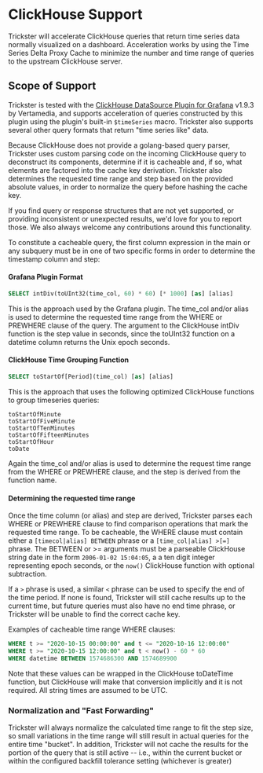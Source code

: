 # ClickHouse Support

Trickster will accelerate ClickHouse queries that return time series data normally visualized on a dashboard. Acceleration works by using the Time Series Delta Proxy Cache to minimize the number and time range of queries to the upstream ClickHouse server.

## Scope of Support

Trickster is tested with the [ClickHouse DataSource Plugin for Grafana](https://grafana.com/grafana/plugins/vertamedia-clickhouse-datasource) v1.9.3 by Vertamedia, and supports acceleration of queries constructed by this plugin using the plugin's built-in `$timeSeries` macro.  Trickster also supports several other query formats that return "time series like" data.

Because ClickHouse does not provide a golang-based query parser, Trickster uses custom parsing code on the incoming ClickHouse query to deconstruct its components, determine if it is cacheable and, if so, what elements are factored into the cache key derivation. Trickster also determines the requested time range and step based on the provided absolute values, in order to normalize the query before hashing the cache key.

If you find query or response structures that are not yet supported, or providing inconsistent or unexpected results, we'd love for you to report those. We also always welcome any contributions around this functionality.

To constitute a cacheable query, the first column expression in the main or any subquery must be in one of two specific forms in order to determine the timestamp column and step:

#### Grafana Plugin Format 
```sql
SELECT intDiv(toUInt32(time_col, 60) * 60) [* 1000] [as] [alias]
```
This is the approach used by the Grafana plugin.  The time_col and/or alias is used to determine the requested time range from the WHERE or PREWHERE clause of the query.  The argument to the ClickHouse intDiv function is the step value in seconds, since the toUInt32 function on a datetime column returns the Unix epoch seconds.

#### ClickHouse Time Grouping Function
```sql
SELECT toStartOf[Period](time_col) [as] [alias]
```
This is the approach that uses the following optimized ClickHouse functions to group timeseries queries:
```
toStartOfMinute
toStartOfFiveMinute
toStartOfTenMinutes
toStartOfFifteenMinutes
toStartOfHour
toDate
```
Again the time_col and/or alias is used to determine the request time range from the WHERE or PREWHERE clause, and the step is derived from the function name.

#### Determining the requested time range

Once the time column (or alias) and step are derived, Trickster parses each WHERE or PREWHERE clause to find comparison operations 
that mark the requested time range.  To be cacheable, the WHERE clause must contain either a `[timecol|alias] BETWEEN` phrase or 
a `[time_col|alias] >[=]` phrase.  The BETWEEN or >= arguments must be a parseable ClickHouse string date in the form `2006-01-02 15:04:05`, a
a ten digit integer representing epoch seconds, or the `now()` ClickHouse function with optional subtraction.

If a `>` phrase is used, a similar `<` phrase can be used to specify the end of the time period.  If none is found, Trickster will still cache results up to
the current time, but future queries must also have no end time phrase, or Trickster will be unable to find the correct cache key.

Examples of cacheable time range WHERE clauses:
```sql
WHERE t >= "2020-10-15 00:00:00" and t <= "2020-10-16 12:00:00"
WHERE t >= "2020-10-15 12:00:00" and t < now() - 60 * 60
WHERE datetime BETWEEN 1574686300 AND 1574689900
```

Note that these values can be wrapped in the ClickHouse toDateTime function, but ClickHouse will make that conversion implicitly and it is not required.   All string times are assumed to be UTC.

### Normalization and "Fast Forwarding"

Trickster will always normalize the calculated time range to fit the step size, so small variations in the time range will still result in actual queries for
the entire time "bucket".  In addition, Trickster will not cache the results for the portion of the query that is still active -- i.e., within the current bucket
or within the configured backfill tolerance setting (whichever is greater) 
